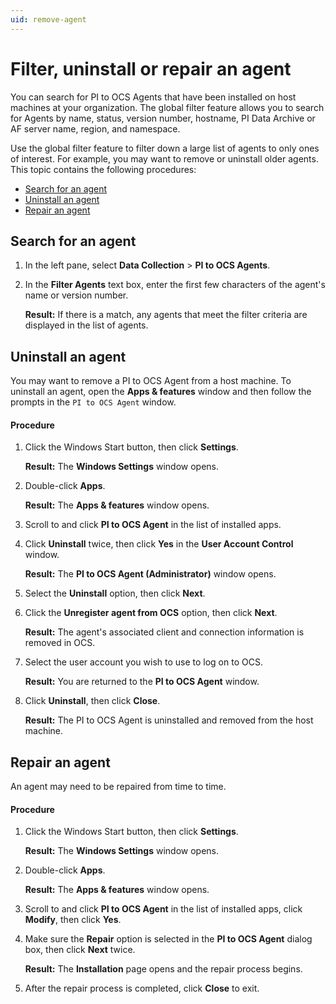 ```yaml
---
uid: remove-agent
---
```


# Filter, uninstall or repair an agent

You can search for PI to OCS Agents that have been installed on host machines at your organization. The global filter feature allows you to search for Agents by name, status, version number, hostname, PI Data Archive or AF server name, region, and namespace.  

Use the global filter feature to filter down a large list of agents to only ones of interest. For example, you may want to remove or uninstall older agents. This topic contains the following procedures:

* [Search for an agent](#search-for-an-agent)
* [Uninstall an agent](#uninstall-an-agent)
* [Repair an agent](#repair-an-agent)

## Search for an agent

1. In the left pane, select **Data Collection** > **PI to OCS Agents**.

1. In the **Filter Agents** text box, enter the first few characters of the agent's name or version number.  

   **Result:** If there is a match, any agents that meet the filter criteria are displayed in the list of agents.

## Uninstall an agent

You may want to remove a PI to OCS Agent from a host machine. To uninstall an agent, open the **Apps & features** window and then follow the prompts in the `PI to OCS Agent` window.

#### Procedure

1. Click the Windows Start button, then click **Settings**.

   **Result:** The **Windows Settings** window opens.
2. Double-click **Apps**.

   **Result:** The **Apps & features** window opens.
3. Scroll to and click **PI to OCS Agent** in the list of installed apps.
4. Click **Uninstall** twice, then click **Yes** in the **User Account Control** window.

   **Result:** The **PI to OCS Agent (Administrator)** window opens.
5. Select the **Uninstall** option, then click **Next**.
6. Click the **Unregister agent from OCS** option, then click **Next**.

   **Result:** The agent's associated client and connection information is removed in OCS.
7. Select the user account you wish to use to log on to OCS.

   **Result:** You are returned to the **PI to OCS Agent** window.
8. Click **Uninstall**, then click **Close**.

   **Result:** The PI to OCS Agent is uninstalled and removed from the host machine.

## Repair an agent

An agent may need to be repaired from time to time.

#### Procedure

1. Click the Windows Start button, then click **Settings**.

   **Result:** The **Windows Settings** window opens.
2. Double-click **Apps**.

   **Result:** The **Apps & features** window opens.
3. Scroll to and click **PI to OCS Agent** in the list of installed apps, click **Modify**, then click **Yes**.
4. Make sure the **Repair** option is selected in the **PI to OCS Agent** dialog box, then click **Next** twice.

   **Result:** The **Installation** page opens and the repair process begins.
5. After the repair process is completed, click **Close** to exit.
